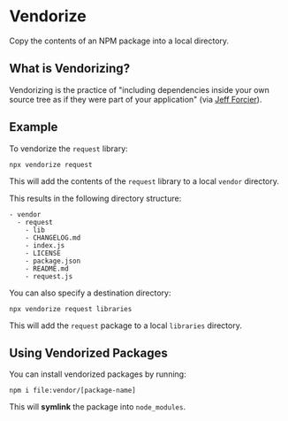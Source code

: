 # Vendorize

Copy the contents of an NPM package into a local directory.

## What is Vendorizing?

Vendorizing is the practice of "including dependencies inside your own source tree as if they were part of your application" (via [Jeff Forcier](http://bitprophet.org/blog/2012/06/07/on-vendorizing/)).

## Example

To vendorize the `request` library:

```
npx vendorize request
```

This will add the contents of the `request` library to a local `vendor` directory.

This results in the following directory structure:

```
- vendor
  - request
    - lib
    - CHANGELOG.md
    - index.js
    - LICENSE
    - package.json
    - README.md
    - request.js
```

You can also specify a destination directory:

```
npx vendorize request libraries
```

This will add the `request` package to a local `libraries` directory.

## Using Vendorized Packages

You can install vendorized packages by running:
```
npm i file:vendor/[package-name]
```

This will **symlink** the package into `node_modules`.